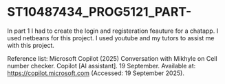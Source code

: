 # ST10487434_PROG5121_PART-
In part 1 I had to create the login and registeration feauture for a chatapp. I used netbeans for this project. I used youtube and my tutors to assist me with this project.

Reference list:
Microsoft Copilot (2025) Conversation with Mikhyle on Cell number checker. Copilot [AI assistant]. 19 September. Available at: https://copilot.microsoft.com (Accessed: 19 September 2025).
